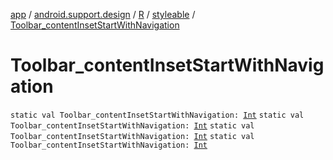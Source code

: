 [app](../../../index.md) / [android.support.design](../../index.md) / [R](../index.md) / [styleable](index.md) / [Toolbar_contentInsetStartWithNavigation](.)

# Toolbar_contentInsetStartWithNavigation

`static val Toolbar_contentInsetStartWithNavigation: `[`Int`](https://kotlinlang.org/api/latest/jvm/stdlib/kotlin/-int/index.html)
`static val Toolbar_contentInsetStartWithNavigation: `[`Int`](https://kotlinlang.org/api/latest/jvm/stdlib/kotlin/-int/index.html)
`static val Toolbar_contentInsetStartWithNavigation: `[`Int`](https://kotlinlang.org/api/latest/jvm/stdlib/kotlin/-int/index.html)
`static val Toolbar_contentInsetStartWithNavigation: `[`Int`](https://kotlinlang.org/api/latest/jvm/stdlib/kotlin/-int/index.html)
